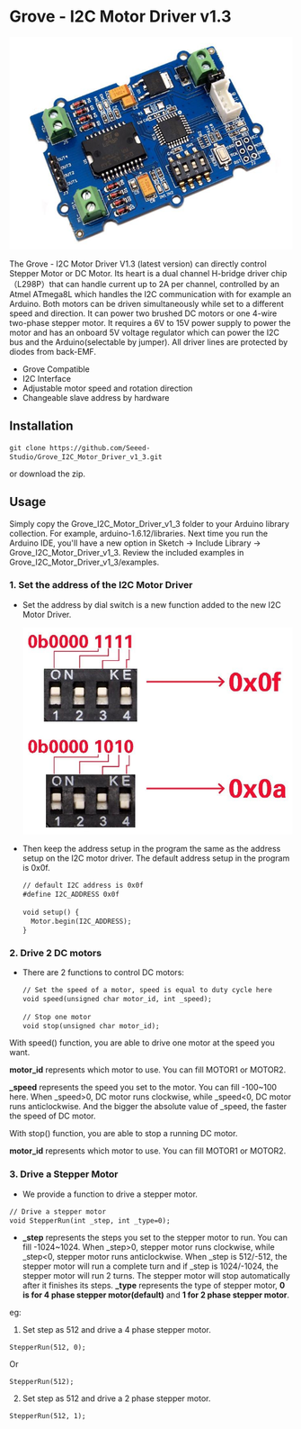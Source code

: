 # Grove - I2C Motor Driver v1.3

![](https://raw.githubusercontent.com/SeeedDocument/Grove-I2C_Motor_Driver_V1.3/master/img/I2CMotorDriver_New.jpg)


The Grove - I2C Motor Driver V1.3 (latest version) can directly control Stepper Motor or DC Motor. Its heart is a dual channel H-bridge driver chip（L298P）that can handle current up to 2A per channel, controlled by an Atmel ATmega8L which handles the I2C communication with for example an Arduino. Both motors can be driven simultaneously while set to a different speed and direction. It can power two brushed DC motors or one 4-wire two-phase stepper motor. It requires a 6V to 15V power supply to power the motor and has an onboard 5V voltage regulator which can power the I2C bus and the Arduino(selectable by jumper). All driver lines are protected by diodes from back-EMF.

- Grove Compatible
- I2C Interface
- Adjustable motor speed and rotation direction
- Changeable slave address by hardware


## Installation

```
git clone https://github.com/Seeed-Studio/Grove_I2C_Motor_Driver_v1_3.git
```
or download the zip.

## Usage

Simply copy the Grove_I2C_Motor_Driver_v1_3 folder to your Arduino library collection. For example, arduino-1.6.12/libraries. Next time you run the Arduino IDE, you'll have a new option in Sketch -> Include Library -> Grove_I2C_Motor_Driver_v1_3. Review the included examples in Grove_I2C_Motor_Driver_v1_3/examples.

### 1. Set the address of the I2C Motor Driver

- Set the address by dial switch is a new function added to the new I2C Motor Driver.

    ![](https://raw.githubusercontent.com/SeeedDocument/Grove-I2C_Motor_Driver_V1.3/master/img/I2CMotorDriver-9.jpg)

- Then keep the address setup in the program the same as the address setup on the I2C motor driver. The default address setup in the program is 0x0f.
    ```
    // default I2C address is 0x0f
    #define I2C_ADDRESS 0x0f

    void setup() {
      Motor.begin(I2C_ADDRESS);
    }
    ```

### 2. Drive 2 DC motors

- There are 2 functions to control DC motors:
    ```
    // Set the speed of a motor, speed is equal to duty cycle here
    void speed(unsigned char motor_id, int _speed);

    // Stop one motor
    void stop(unsigned char motor_id);
    ```
With speed() function, you are able to drive one motor at the speed you want.

**motor_id** represents which motor to use. You can fill MOTOR1 or MOTOR2.

**_speed** represents the speed you set to the motor. You can fill -100~100 here. When _speed>0, DC motor runs clockwise, while _speed<0, DC motor runs anticlockwise. And the bigger the absolute value of _speed, the faster the speed of DC motor.

With stop() function, you are able to stop a running DC motor.

**motor_id** represents which motor to use. You can fill MOTOR1 or MOTOR2.


### 3. Drive a Stepper Motor

- We provide a function to drive a stepper motor. 
```
// Drive a stepper motor
void StepperRun(int _step, int _type=0);
```
- **_step** represents the steps you set to the stepper motor to run. You can fill -1024~1024. When _step>0, stepper motor runs clockwise, while _step<0, stepper motor runs anticlockwise. When _step is 512/-512, the stepper motor will run a complete turn and if _step is 1024/-1024, the stepper motor will run 2 turns. The stepper motor will stop automatically after it finishes its steps.
**_type** represents the type of stepper motor, __0 is for 4 phase stepper motor(default)__ and __1 for 2 phase stepper motor__.

eg:

1. Set step as 512 and drive a 4 phase stepper motor.
```    
StepperRun(512, 0);
```
Or
```    
StepperRun(512);
```
2. Set step as 512 and drive a 2 phase stepper motor.
```    
StepperRun(512, 1);
```
